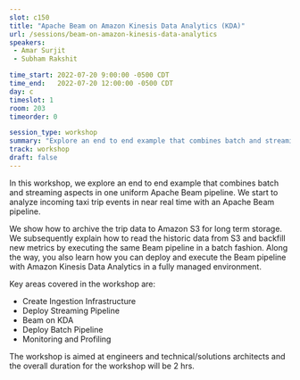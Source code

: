 ```yaml
---
slot: c150
title: "Apache Beam on Amazon Kinesis Data Analytics (KDA)"
url: /sessions/beam-on-amazon-kinesis-data-analytics
speakers:
 - Amar Surjit
 - Subham Rakshit

time_start: 2022-07-20 9:00:00 -0500 CDT
time_end:   2022-07-20 12:00:00 -0500 CDT
day: c
timeslot: 1
room: 203
timeorder: 0

session_type: workshop
summary: "Explore an end to end example that combines batch and streaming aspects in one uniform Apache Beam pipeline on Amazon Kinesis Data Analytics (KDA)."
track: workshop
draft: false
---
```


In this workshop, we explore an end to end example that combines batch and streaming aspects in one uniform Apache Beam pipeline. We start to analyze incoming taxi trip events in near real time with an Apache Beam pipeline. 
 
We show how to archive the trip data to Amazon S3 for long term storage. We subsequently explain how to read the historic data from S3 and backfill new metrics by executing the same Beam pipeline in a batch fashion. Along the way, you also learn how you can deploy and execute the Beam pipeline with Amazon Kinesis Data Analytics in a fully managed environment.
 
Key areas covered in the workshop are: 
 * Create Ingestion Infrastructure
 * Deploy Streaming Pipeline 
 * Beam on KDA
 * Deploy Batch Pipeline
 * Monitoring and Profiling
 
The workshop is aimed at engineers and technical/solutions architects and the overall duration for the workshop will be 2 hrs.